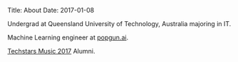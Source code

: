 Title: About
Date: 2017-01-08

Undergrad at Queensland University of Technology, Australia majoring in IT.

Machine Learning engineer at [popgun.ai](http://popgun.ai).

[Techstars Music 2017](http://www.techstars.com/programs/music-program/) Alumni.
